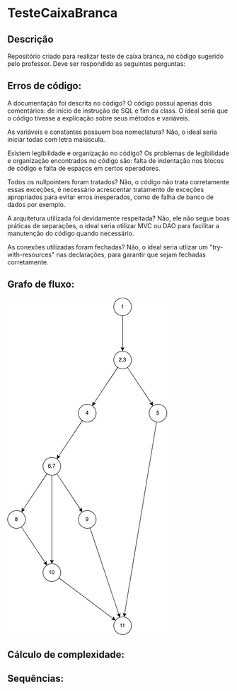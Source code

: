 # TesteCaixaBranca
## Descrição
Repositório criado para realizar teste de caixa branca, no código sugerido pelo professor. Deve ser respondido as seguintes perguntas:
## Erros de código:
A documentação foi descrita no código?
O código possuí apenas dois comentários: de início de instrução de SQL e fim da class. O ideal seria que o código tivesse a explicação sobre seus métodos e variáveis.

As variáveis e constantes possuem boa nomeclatura?
Não, o ideal seria iniciar todas com letra maiúscula.

Existem legibilidade e organização no código?
Os problemas de legibilidade e organização encontrados no código são: falta de indentação nos blocos de código e falta de espaços em certos operadores.

Todos os nullpointers foram tratados?
Não, o código não trata corretamente essas exceções, é necessário acrescentar tratamento de exceções apropriados para evitar erros inesperados, como de falha de banco de dados por exemplo.

A arquitetura utilizada foi devidamente respeitada?
Não, ele não segue boas práticas de separações, o ideal seria otilizar MVC ou DAO para facilitar a manutenção do código quando necessário.

As conexões utilizadas foram fechadas?
Não, o ideal seria utlizar um "try-with-resources" nas declarações, para garantir que sejam fechadas corretamente.
## Grafo de fluxo:
<img src="/nbproject/grafo-fluxo.jpg">

## Cálculo de complexidade:
## Sequências:


